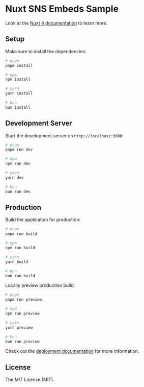 # Nuxt SNS Embeds Sample

Look at the [Nuxt 4 documentation](https://nuxt.com/docs/getting-started/introduction) to learn more.

## Setup

Make sure to install the dependencies:

```bash
# pnpm
pnpm install

# npm
npm install

# yarn
yarn install

# bun
bun install
```

## Development Server

Start the development server on `http://localhost:3000`:

```bash
# pnpm
pnpm run dev

# npm
npm run dev

# yarn
yarn dev

# bun
bun run dev
```

## Production

Build the application for production:

```bash
# pnpm
pnpm run build

# npm
npm run build

# yarn
yarn build

# bun
bun run build
```

Locally preview production build:

```bash
# pnpm
pnpm run preview

# npm
npm run preview

# yarn
yarn preview

# bun
bun run preview
```

Check out the [deployment documentation](https://nuxt.com/docs/getting-started/deployment) for more information.

## License

The MIT License (MIT).
